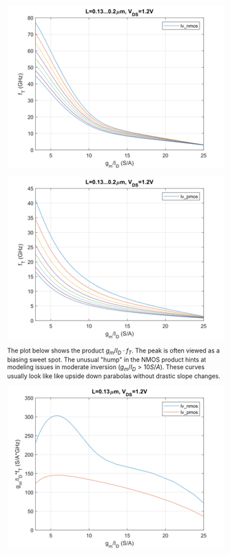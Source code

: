 
<p align="center">
   <img src="../img/fT-gm_ID_n.svg" width="600" />
</p>

<p align="center">
   <img src="../img/fT-gm_ID_p.svg" width="600" />
</p>

The plot below shows the product $g_m/I_D \cdot f_T$. The peak is often viewed as a biasing sweet spot. The unusual "hump" in the NMOS product hints at modeling issues in moderate inversion ($g_m/I_D>10 S/A$). These curves usually look like like upside down parabolas without drastic slope changes.

<p align="center">
   <img src="../img/gm_IDfT-gm_ID.svg" width="600" />
</p>
